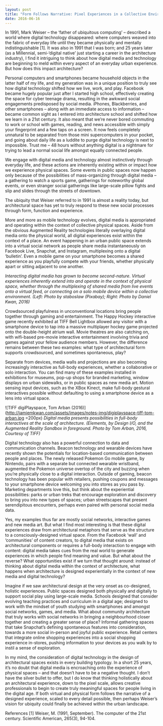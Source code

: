 ```yaml
---
layout: post
title: "Form Follows Narrative: Pixel Experiences in a Collective Environment"
date: 2016-06-16
---
```


In 1991, Mark Weiser – the ‘father of ubiquitous computing’ – described a world where digital technology disappeared: where computers weaved into the fabric of everyday life until they became physically and mentally indistinguishable [1]. It was also in 1991 that I was born; and 25 years later (as a Millennial, semi-‘digital native’ just starting a career in the architecture industry), I find it intriguing to think about how digital media and technology are beginning to meld within every aspect of an everyday urban experience. But how does this impact architecture?

Personal computers and smartphones became household objects in the latter half of my life, and my generation was in a unique position to truly see how digital technology shifted how we live, work, and play. Facebook became hugely popular just after I started high school, effectively creating the space for cyber teenage drama, resulting in the awkward social engagements predisposed by social media. iPhones, Blackberries, and other smartphones – along with an immediate access to information – became common sight as I entered into architecture school and shifted how we learn in a 21st century. It also meant that we’re never bored commuting to work or school with games, reading, and news accessible with simply your fingerprint and a few taps on a screen. It now feels completely unnatural to be separated from those mini supercomputers in your pocket, and going about daily life as a luddite to purge digital technology is next to impossible. Trust me – 48 hours without anything digital is a nightmare for trying to lead a normal social life amongst equally connected people. 

We engage with digital media and technology almost instinctively through everyday life, and these actions are inherently existing within or impact how we experience physical spaces. Some events in public spaces now happen only because of the possibilities of mass-organizing through digital media – a gathering to watch a sports game, gatherings for noteworthy global events, or even stranger social gatherings like large-scale pillow fights and slip and slides through the streets of downtown. 

The ubiquity that Weiser referred to in 1991 is almost a reality today, but architectural space has yet to truly respond to these new social processes through form, function and experience. 

More and more as mobile technology evolves, digital media is appropriated and operating within the context of collective physical spaces. Aside from the obvious Augmented Reality technologies literally overlaying digital media onto the physical world, all digital experiences exist within the context of a place. An event happening in an urban public space extends into a virtual social network as people share media instantaneously on Facebook Live, Snapchat, and Instagram, multiplexing onto a digital ‘bulletin’. Even a mobile game on your smartphone becomes a shared experience as you playfully compete with your friends, whether physically apart or sitting adjacent to one another. 

<i class="text-muted">Interacting digital media has grown to become second-nature. Virtual experiences inherently extend into and operate in the context of physical space, whether through the multiplexing of shared media from live events onto a virtual feed, or connecting on a solo mobile device within a collective environment. (Left: Photo by staboslaw (Pixabay); Right: Photo by Daniel Kwan, 2016)</i>

Crowdsourced playfulness in unconventional locations bring people together through gaming and entertainment. The Happy Hockey interactive game recently exhibited at TIFF Bell Lightbox allowed any visitor with a smartphone device to tap into a massive multiplayer hockey game projected onto the double-height atrium wall. Movie theatres are also catching on, with wifi-based pre-movie interactive entertainment involving trivia and games against your fellow audience members. However, the difference remains between these two examples: what type of architectural form supports crowdsourced, and sometimes spontaneous, play?

Separate from devices, media walls and projections are also becoming increasingly interactive as full-body experiences, whether a collaborative or solo interaction. You can find many of these examples installed in exhibitions for museums, pop-up shops for branded marketing, window displays on urban sidewalks, or in public spaces as new media art. Motion sensing input devices, such as the XBox Kinect, make full-body gestural interactives possible without defaulting to using a smartphone device as a lens into virtual space.

![TIFF digiPlayspace, Tom Arban (2016)](http://jamiemkwan.com/assets/images/notes-img/digiplayspace-tiff-tom-arban.jpg =200px)
<i class="text-muted">Digital media presents possibilities in full-body interactives at the scale of architecture. (Elements, by Design I/O, and the Augmented Reality Sandbox in foreground. Photo by Tom Arban, 2016, Courtesy of TIFF)</i>

Digital technology also has a powerful connection to data and communication channels. Beacon technology and wearable devices have recently shown the potentials for location-based communication between people and places. The newly released Pokemon Go mobile game, by Nintendo, pairs with a separate but connected wearable wristband, augmented the Pokemon universe overtop of the city and buzzing when you’re physically close to a digital interaction. Outside of gaming, beacon technology has been popular with retailers, pushing coupons and messages to your smartphone device welcoming you into stores as you pass by. Marketing departments love this, but think about the experiential possibilities: parks or urban treks that encourage exploration and discovery to bring you into new types of spaces; urban streetscapes that present serendipitous encounters, perhaps even paired with personal social media data. 

Yes, my examples thus far are mostly social networks, interactive games and new media art. But what I find most interesting is that these digital experiences draw from architectural metaphors that serve as the structure to a consciously-designed virtual space. From the Facebook ‘wall’ and ‘communities’ of content creators, to digital media that exists on architectural components or requires a full-body interaction to engage with content: digital media takes cues from the real world to generate experiences in which people find meaning and value. But what about the reverse? What opportunities exist if we turn that thought around: instead of thinking about digital media within the context of architecture, what happens when architecture is designed experientially in the context of new media and digital technology?

Imagine if we saw architectural design at the very onset as co-designed, holistic experiences. Public spaces designed both physically and digitally to support social play using large-scale media. Schools designed that consider evolving teaching practices and curriculum in a digital age; designed to work with the mindset of youth studying with smartphones and amongst social networks, games, and media. What about community architecture that truly works with social networks in bringing a neighbourhood closer together and creating a greater sense of place? Informal gathering spaces that take Snapchat’s defining spontaneous features into consideration, towards a more social in-person and joyful public experience. Retail centers that integrate online shopping experiences into a social shopping experience in-stores, pushing information to your devices as you walk by to instil a sense of exploration. 

In my mind, the consideration of digital technology in the design of architectural spaces exists in every building typology. In a short 25 years, it’s no doubt that digital media is encroaching onto the experience of physical spaces – and that doesn’t have to be a negative thought. I don’t have the silver bullet to offer, but I do know that thinking holistically about an architectural experience, down to the pixel scale, allows creative professionals to begin to create truly meaningful spaces for people living in the digital age. If both virtual and physical form follows the narrative of a designed experience, scaled to every detail possible, then perhaps Weiser’s vision for ubiquity could finally be achieved within the urban landscape.

References
[1] Weiser, M. (1991, September). The computer of the 21st century. Scientific American, 265(3), 94-104. 
